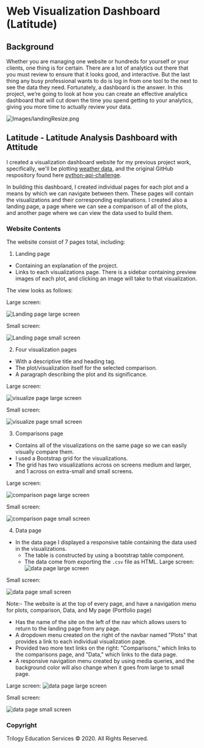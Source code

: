 # Web Visualization Dashboard (Latitude)

## Background

Whether you are managing one website or hundreds for yourself or your clients, one thing is for certain. There are a lot of analytics out there that you must review to ensure that it looks good, and interactive. But the last thing any busy professional wants to do is log in from one tool to the next to see the data they need. Fortunately, a dashboard is the answer. In this project, we’re going to look at how you can create an effective analytics dashboard that will cut down the time you spend getting to your analytics, giving you more time to actually review your data.

![Images/landingResize.png](Images/dashboard.jpg)

## Latitude - Latitude Analysis Dashboard with Attitude

I created a visualization dashboard website for my previous project work, specifically, we'll be plotting [weather data](Resources/cities.csv), and the original GitHub respository found here [python-api-challenge](https://github.com/ermiasgelaye/python-api-challenge).

In building this dashboard, I created individual pages for each plot and a means by which we can navigate between them. These pages will contain the visualizations and their corresponding explanations. I created also a landing page, a page where we can see a comparison of all of the plots, and another page where we can view the data used to build them.

### Website Contents

The website consist of 7 pages total, including:

1. Landing page
  * Containing an explanation of the project.
  * Links to each visualizations page. There is a sidebar containing preview images of each plot, and clicking an image will take to that visualization.
 
The view looks as follows:
  
Large screen:

![Landing page large screen](Images/landingResize.png)

Small screen:

![Landing page small screen](Images/landing-sm.png)
  
2. Four visualization pages 
  * With a descriptive title and heading tag.
  * The plot/visualization itself for the selected comparison.
  * A paragraph describing the plot and its significance.
  
Large screen:

![visualize page large screen](Images/visualize-lg.png)

Small screen:

![visualize page small screen](Images/visualize-sm.png)

3. Comparisons page
  * Contains all of the visualizations on the same page so we can easily visually compare them.
  * I used a Bootstrap grid for the visualizations.
  * The grid has two visualizations across on screens medium and larger, and 1 across on extra-small and small screens.
 
Large screen:

![comparison page large screen](Images/comparison-lg.png)

Small screen:

![comparison page small screen](Images/comparison-sm.png)
                                   
4. Data page
  * In the data page I displayed a responsive table containing the data used in the visualizations.
    * The table is constructed by using a bootstrap table component.
    * The data come from exporting the `.csv` file as HTML.
Large screen:
![data page large screen](Images/data-lg.png)

Small screen:

![data page small screen](Images/data-sm.png)

Note:-
The website is at the top of every page, and have a navigation menu for plots, comparison, Data, and My page (Portfolio page)  
* Has the name of the site on the left of the nav which allows users to return to the landing page from any page.
* A dropdown menu created on the right of the navbar named "Plots" that provides a link to each individual visualization page.
* Provided two more text links on the right: "Comparisons," which links to the comparisons page, and "Data," which links to the data page.
* A responsive navigation menu created by using media queries, and the background color will also change when it goes from large to small page.

Large screen:
![data page large screen](/ermiasgelaye/Web-Design-Challenge/blob/master/Images/nav-lg.png)

Small screen:

![data page small screen](/ermiasgelaye/Web-Design-Challenge/raw/master/Images/nav-lg.pn)



### Copyright

Trilogy Education Services © 2020. All Rights Reserved.
